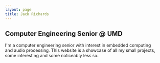 ```yaml
---
layout: page
title: Jack Richards
---
```


## Computer Engineering Senior @ UMD  
I'm a computer engineering senior with interest in embedded computing and audio processing. This website is a showcase of all my small projects, some interesting and some noticeably less so.